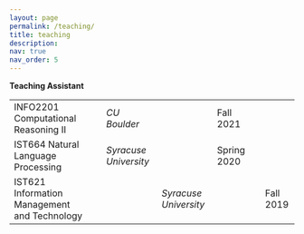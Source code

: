 ```yaml
---
layout: page
permalink: /teaching/
title: teaching
description:
nav: true
nav_order: 5
---
```


<strong>Teaching Assistant</strong>

<table>
  <tr>
    <td>INFO2201 Computational Reasoning II</td>
    <td></td>
    <td><i>CU Boulder</i></td>
    <td></td>
    <td>Fall 2021</td>
  </tr>
  <tr>
    <td>IST664 Natural Language Processing</td>
    <td></td>
    <td><i>Syracuse University</i></td>
    <td></td>
    <td>Spring 2020</td>
  </tr>
  <tr>
    <td>IST621 Information Management and Technology</td>
    <td></td>
    <td></td>
    <td><i>Syracuse University</i></td>
    <td></td>
    <td></td>
    <td>Fall 2019</td>
  </tr>
</table>
